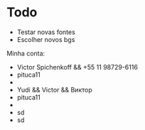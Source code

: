 # Todo
- Testar novas fontes
- Escolher novos bgs


Minha conta:
- Victor Spichenkoff && +55 11 98729-6116
- pituca11
- 
- Yudi && Victor && Виктор
- pituca11
- 
- sd
- sd